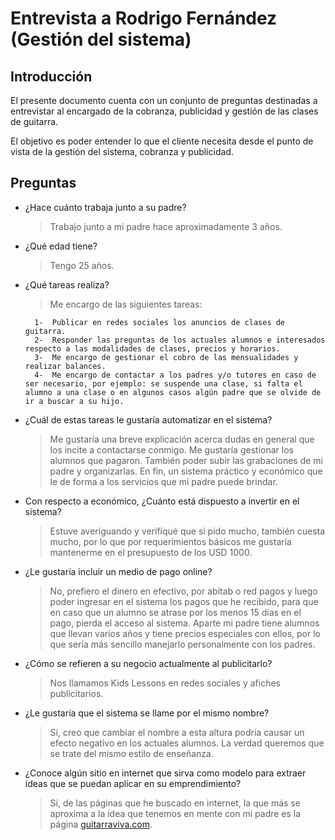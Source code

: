 # Entrevista a Rodrigo Fernández (Gestión del sistema)
## Introducción
El presente documento cuenta con un conjunto de preguntas destinadas a entrevistar al encargado de la cobranza, publicidad y gestión de las clases de guitarra.

El objetivo es poder entender lo que el cliente necesita desde el punto de vista de la gestión del sistema, cobranza y publicidad.
## Preguntas

- ¿Hace cuánto trabaja junto a su padre?
    > Trabajo junto a mi padre hace aproximadamente 3 años.

- ¿Qué edad tiene?
    > Tengo 25 años.

- ¿Qué tareas realiza?
    > Me encargo de las siguientes tareas:

        1-	Publicar en redes sociales los anuncios de clases de guitarra.
        2-	Responder las preguntas de los actuales alumnos e interesados respecto a las modalidades de clases, precios y horarios.
        3-	Me encargo de gestionar el cobro de las mensualidades y realizar balances.
        4-	Me encargo de contactar a los padres y/o tutores en caso de ser necesario, por ejemplo: se suspende una clase, si falta el alumno a una clase o en algunos casos algún padre que se olvide de ir a buscar a su hijo.

- ¿Cuál de estas tareas le gustaría automatizar en el sistema?
    > Me gustaría una breve explicación acerca dudas en general que los incite a contactarse conmigo. Me gustaría gestionar los alumnos que pagaron. También poder subir las grabaciones de mi padre y organizarlas. En fin, un sistema práctico y económico que le de forma a los servicios que mi padre puede brindar.

- Con respecto a económico, ¿Cuánto está dispuesto a invertir en el sistema?
    > Estuve averiguando y verifiqué que si pido mucho, también cuesta mucho, por lo que por requerimientos básicos me gustaría mantenerme en el presupuesto de los USD 1000.

- ¿Le gustaría incluir un medio de pago online?

    > No, prefiero el dinero en efectivo, por abitab o red pagos y luego poder ingresar en el sistema los pagos que he recibido, para que en caso que un alumno se atrase por los menos 15 días en el pago, pierda el acceso al sistema. Aparte mi padre tiene alumnos que llevan varios años y tiene precios especiales con ellos, por lo que sería más sencillo manejarlo personalmente con los padres.

- ¿Cómo se refieren a su negocio actualmente al publicitarlo?

    > Nos llamamos Kids Lessons en redes sociales y afiches publicitarios.

- ¿Le gustaría que el sistema se llame por el mismo nombre?

    > Sí, creo que cambiar el nombre a esta altura podría causar un efecto negativo en los actuales alumnos. La verdad queremos que se trate del mismo estilo de enseñanza.

- ¿Conoce algún sitio en internet que sirva como modelo para extraer ideas que se puedan aplicar en su emprendimiento?

    > Sí, de las páginas que he buscado en internet, la que más se aproxima a la idea que tenemos en mente con mi padre es la página [guitarraviva.com](http://www.guitarraviva.com).
